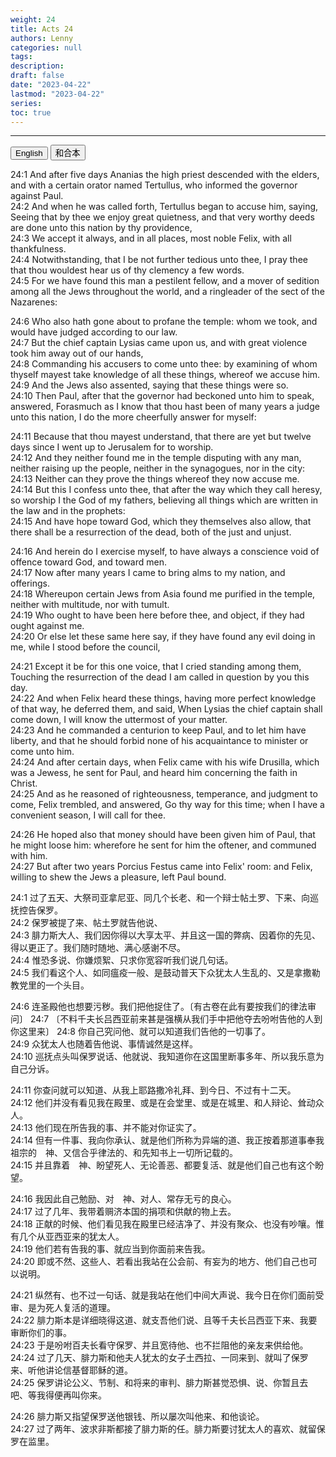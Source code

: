 ```yaml
---
weight: 24
title: Acts 24
authors: Lenny
categories: null
tags: 
description: 
draft: false
date: "2023-04-22"
lastmod: "2023-04-22"
series:
toc: true
---
```



<!--more-->
---

<!-- Tab links -->
<div class="tab">
  <button class="tablinks active" onclick="tablabel(event, 'english')">English</button>
  <button class="tablinks" onclick="tablabel(event, 'chinese')">和合本</button>
  
</div>

<!-- Tab content -->
<div id="english" class="tabcontent" style="display:block">

24:1 And after five days Ananias the high priest descended with the elders, and with a certain orator named Tertullus, who informed the governor against Paul.  
24:2 And when he was called forth, Tertullus began to accuse him, saying, Seeing that by thee we enjoy great quietness, and that very worthy deeds are done unto this nation by thy providence,  
24:3 We accept it always, and in all places, most noble Felix, with all thankfulness.  
24:4 Notwithstanding, that I be not further tedious unto thee, I pray thee that thou wouldest hear us of thy clemency a few words.  
24:5 For we have found this man a pestilent fellow, and a mover of sedition among all the Jews throughout the world, and a ringleader of the sect of the Nazarenes:  

24:6 Who also hath gone about to profane the temple: whom we took, and would have judged according to our law.  
24:7 But the chief captain Lysias came upon us, and with great violence took him away out of our hands,  
24:8 Commanding his accusers to come unto thee: by examining of whom thyself mayest take knowledge of all these things, whereof we accuse him.  
24:9 And the Jews also assented, saying that these things were so.  
24:10 Then Paul, after that the governor had beckoned unto him to speak, answered, Forasmuch as I know that thou hast been of many years a judge unto this nation, I do the more cheerfully answer for myself:  

24:11 Because that thou mayest understand, that there are yet but twelve days since I went up to Jerusalem for to worship.  
24:12 And they neither found me in the temple disputing with any man, neither raising up the people, neither in the synagogues, nor in the city:  
24:13 Neither can they prove the things whereof they now accuse me.  
24:14 But this I confess unto thee, that after the way which they call heresy, so worship I the God of my fathers, believing all things which are written in the law and in the prophets:  
24:15 And have hope toward God, which they themselves also allow, that there shall be a resurrection of the dead, both of the just and unjust.  

24:16 And herein do I exercise myself, to have always a conscience void of offence toward God, and toward men.  
24:17 Now after many years I came to bring alms to my nation, and offerings.  
24:18 Whereupon certain Jews from Asia found me purified in the temple, neither with multitude, nor with tumult.  
24:19 Who ought to have been here before thee, and object, if they had ought against me.  
24:20 Or else let these same here say, if they have found any evil doing in me, while I stood before the council,  

24:21 Except it be for this one voice, that I cried standing among them, Touching the resurrection of the dead I am called in question by you this day.  
24:22 And when Felix heard these things, having more perfect knowledge of that way, he deferred them, and said, When Lysias the chief captain shall come down, I will know the uttermost of your matter.  
24:23 And he commanded a centurion to keep Paul, and to let him have liberty, and that he should forbid none of his acquaintance to minister or come unto him.  
24:24 And after certain days, when Felix came with his wife Drusilla, which was a Jewess, he sent for Paul, and heard him concerning the faith in Christ.  
24:25 And as he reasoned of righteousness, temperance, and judgment to come, Felix trembled, and answered, Go thy way for this time; when I have a convenient season, I will call for thee.  

24:26 He hoped also that money should have been given him of Paul, that he might loose him: wherefore he sent for him the oftener, and communed with him.  
24:27 But after two years Porcius Festus came into Felix' room: and Felix, willing to shew the Jews a pleasure, left Paul bound.  
</div>

<div id="chinese" class="tabcontent">

24:1 过了五天、大祭司亚拿尼亚、同几个长老、和一个辩士帖土罗、下来、向巡抚控告保罗。  
24:2 保罗被提了来、帖土罗就告他说、  
24:3 腓力斯大人、我们因你得以大享太平、并且这一国的弊病、因着你的先见、得以更正了。我们随时随地、满心感谢不尽。  
24:4 惟恐多说、你嫌烦絮、只求你宽容听我们说几句话。  
24:5 我们看这个人、如同瘟疫一般、是鼓动普天下众犹太人生乱的、又是拿撒勒教党里的一个头目。  

24:6 连圣殿他也想要污秽。我们把他捉住了。〔有古卷在此有要按我们的律法审问〕
24:7 〔不料千夫长吕西亚前来甚是强横从我们手中把他夺去吩咐告他的人到你这里来〕
24:8 你自己究问他、就可以知道我们告他的一切事了。  
24:9 众犹太人也随着告他说、事情诚然是这样。  
24:10 巡抚点头叫保罗说话、他就说、我知道你在这国里断事多年、所以我乐意为自己分诉。  

24:11 你查问就可以知道、从我上耶路撒冷礼拜、到今日、不过有十二天。  
24:12 他们并没有看见我在殿里、或是在会堂里、或是在城里、和人辩论、耸动众人。  
24:13 他们现在所告我的事、并不能对你证实了。  
24:14 但有一件事、我向你承认、就是他们所称为异端的道、我正按着那道事奉我祖宗的　神、又信合乎律法的、和先知书上一切所记载的。  
24:15 并且靠着　神、盼望死人、无论善恶、都要复活、就是他们自己也有这个盼望。  

24:16 我因此自己勉励、对　神、对人、常存无亏的良心。  
24:17 过了几年、我带着赒济本国的捐项和供献的物上去。  
24:18 正献的时候、他们看见我在殿里已经洁净了、并没有聚众、也没有吵嚷。惟有几个从亚西亚来的犹太人。  
24:19 他们若有告我的事、就应当到你面前来告我。  
24:20 即或不然、这些人、若看出我站在公会前、有妄为的地方、他们自己也可以说明。  

24:21 纵然有、也不过一句话、就是我站在他们中间大声说、我今日在你们面前受审、是为死人复活的道理。  
24:22 腓力斯本是详细晓得这道、就支吾他们说、且等千夫长吕西亚下来、我要审断你们的事。  
24:23 于是吩咐百夫长看守保罗、并且宽待他、也不拦阻他的亲友来供给他。  
24:24 过了几天、腓力斯和他夫人犹太的女子土西拉、一同来到、就叫了保罗来、听他讲论信基督耶稣的道。  
24:25 保罗讲论公义、节制、和将来的审判、腓力斯甚觉恐惧、说、你暂且去吧、等我得便再叫你来。  

24:26 腓力斯又指望保罗送他银钱、所以屡次叫他来、和他谈论。  
24:27 过了两年、波求非斯都接了腓力斯的任。腓力斯要讨犹太人的喜欢、就留保罗在监里。  
</div>